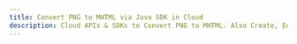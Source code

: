 ---title: Convert PNG to MHTML via Java SDK in Clouddescription: Cloud APIs & SDKs to Convert PNG to MHTML. Also Create, Edit & Render Microsoft Word & OpenOffice documents in the Cloud.---